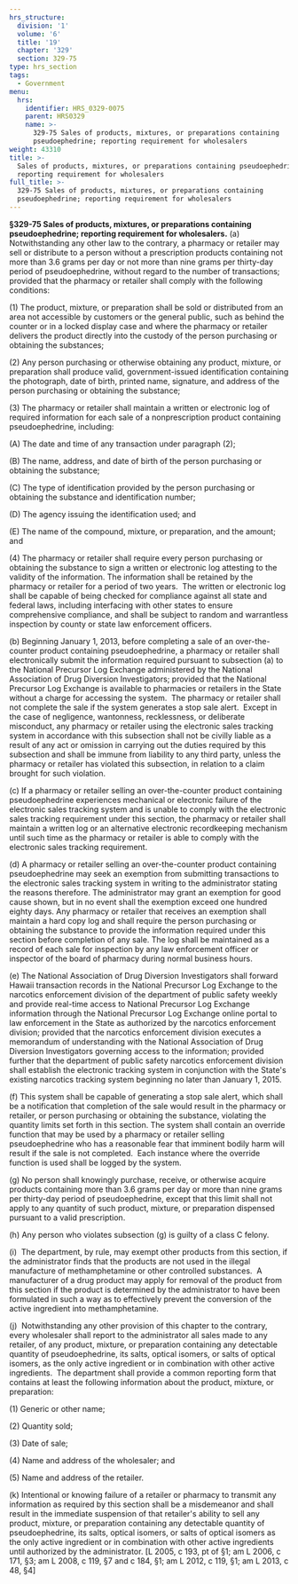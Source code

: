 ```yaml
---
hrs_structure:
  division: '1'
  volume: '6'
  title: '19'
  chapter: '329'
  section: 329-75
type: hrs_section
tags:
  - Government
menu:
  hrs:
    identifier: HRS_0329-0075
    parent: HRS0329
    name: >-
      329-75 Sales of products, mixtures, or preparations containing
      pseudoephedrine; reporting requirement for wholesalers
weight: 43310
title: >-
  Sales of products, mixtures, or preparations containing pseudoephedrine;
  reporting requirement for wholesalers
full_title: >-
  329-75 Sales of products, mixtures, or preparations containing
  pseudoephedrine; reporting requirement for wholesalers
---
```

**§329-75 Sales of products, mixtures, or preparations containing pseudoephedrine; reporting requirement for wholesalers.** (a) Notwithstanding any other law to the contrary, a pharmacy or retailer may sell or distribute to a person without a prescription products containing not more than 3.6 grams per day or not more than nine grams per thirty-day period of pseudoephedrine, without regard to the number of transactions; provided that the pharmacy or retailer shall comply with the following conditions:

(1) The product, mixture, or preparation shall be sold or distributed from an area not accessible by customers or the general public, such as behind the counter or in a locked display case and where the pharmacy or retailer delivers the product directly into the custody of the person purchasing or obtaining the substances;

(2) Any person purchasing or otherwise obtaining any product, mixture, or preparation shall produce valid, government-issued identification containing the photograph, date of birth, printed name, signature, and address of the person purchasing or obtaining the substance;

(3) The pharmacy or retailer shall maintain a written or electronic log of required information for each sale of a nonprescription product containing pseudoephedrine, including:

(A) The date and time of any transaction under paragraph (2);

(B) The name, address, and date of birth of the person purchasing or obtaining the substance;

(C) The type of identification provided by the person purchasing or obtaining the substance and identification number;

(D) The agency issuing the identification used; and

(E) The name of the compound, mixture, or preparation, and the amount; and

(4) The pharmacy or retailer shall require every person purchasing or obtaining the substance to sign a written or electronic log attesting to the validity of the information. The information shall be retained by the pharmacy or retailer for a period of two years.  The written or electronic log shall be capable of being checked for compliance against all state and federal laws, including interfacing with other states to ensure comprehensive compliance, and shall be subject to random and warrantless inspection by county or state law enforcement officers.

(b) Beginning January 1, 2013, before completing a sale of an over-the-counter product containing pseudoephedrine, a pharmacy or retailer shall electronically submit the information required pursuant to subsection (a) to the National Precursor Log Exchange administered by the National Association of Drug Diversion Investigators; provided that the National Precursor Log Exchange is available to pharmacies or retailers in the State without a charge for accessing the system.  The pharmacy or retailer shall not complete the sale if the system generates a stop sale alert.  Except in the case of negligence, wantonness, recklessness, or deliberate misconduct, any pharmacy or retailer using the electronic sales tracking system in accordance with this subsection shall not be civilly liable as a result of any act or omission in carrying out the duties required by this subsection and shall be immune from liability to any third party, unless the pharmacy or retailer has violated this subsection, in relation to a claim brought for such violation.

(c) If a pharmacy or retailer selling an over-the-counter product containing pseudoephedrine experiences mechanical or electronic failure of the electronic sales tracking system and is unable to comply with the electronic sales tracking requirement under this section, the pharmacy or retailer shall maintain a written log or an alternative electronic recordkeeping mechanism until such time as the pharmacy or retailer is able to comply with the electronic sales tracking requirement.

(d) A pharmacy or retailer selling an over-the-counter product containing pseudoephedrine may seek an exemption from submitting transactions to the electronic sales tracking system in writing to the administrator stating the reasons therefore. The administrator may grant an exemption for good cause shown, but in no event shall the exemption exceed one hundred eighty days. Any pharmacy or retailer that receives an exemption shall maintain a hard copy log and shall require the person purchasing or obtaining the substance to provide the information required under this section before completion of any sale. The log shall be maintained as a record of each sale for inspection by any law enforcement officer or inspector of the board of pharmacy during normal business hours.

(e) The National Association of Drug Diversion Investigators shall forward Hawaii transaction records in the National Precursor Log Exchange to the narcotics enforcement division of the department of public safety weekly and provide real-time access to National Precursor Log Exchange information through the National Precursor Log Exchange online portal to law enforcement in the State as authorized by the narcotics enforcement division; provided that the narcotics enforcement division executes a memorandum of understanding with the National Association of Drug Diversion Investigators governing access to the information; provided further that the department of public safety narcotics enforcement division shall establish the electronic tracking system in conjunction with the State's existing narcotics tracking system beginning no later than January 1, 2015.

(f) This system shall be capable of generating a stop sale alert, which shall be a notification that completion of the sale would result in the pharmacy or retailer, or person purchasing or obtaining the substance, violating the quantity limits set forth in this section. The system shall contain an override function that may be used by a pharmacy or retailer selling pseudoephedrine who has a reasonable fear that imminent bodily harm will result if the sale is not completed.  Each instance where the override function is used shall be logged by the system.

(g) No person shall knowingly purchase, receive, or otherwise acquire products containing more than 3.6 grams per day or more than nine grams per thirty-day period of pseudoephedrine, except that this limit shall not apply to any quantity of such product, mixture, or preparation dispensed pursuant to a valid prescription.

(h) Any person who violates subsection (g) is guilty of a class C felony.

(i)  The department, by rule, may exempt other products from this section, if the administrator finds that the products are not used in the illegal manufacture of methamphetamine or other controlled substances.  A manufacturer of a drug product may apply for removal of the product from this section if the product is determined by the administrator to have been formulated in such a way as to effectively prevent the conversion of the active ingredient into methamphetamine.

(j)  Notwithstanding any other provision of this chapter to the contrary, every wholesaler shall report to the administrator all sales made to any retailer, of any product, mixture, or preparation containing any detectable quantity of pseudoephedrine, its salts, optical isomers, or salts of optical isomers, as the only active ingredient or in combination with other active ingredients.  The department shall provide a common reporting form that contains at least the following information about the product, mixture, or preparation:

(1) Generic or other name;

(2) Quantity sold;

(3) Date of sale;

(4) Name and address of the wholesaler; and

(5) Name and address of the retailer.

(k) Intentional or knowing failure of a retailer or pharmacy to transmit any information as required by this section shall be a misdemeanor and shall result in the immediate suspension of that retailer's ability to sell any product, mixture, or preparation containing any detectable quantity of pseudoephedrine, its salts, optical isomers, or salts of optical isomers as the only active ingredient or in combination with other active ingredients until authorized by the administrator. [L 2005, c 193, pt of §1; am L 2006, c 171, §3; am L 2008, c 119, §7 and c 184, §1; am L 2012, c 119, §1; am L 2013, c 48, §4]